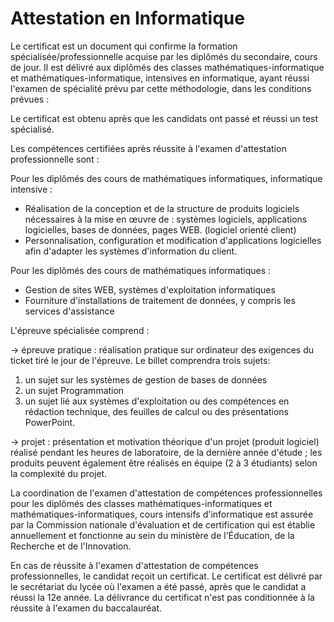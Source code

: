# Attestation en Informatique
Le certificat est un document qui confirme la formation spécialisée/professionnelle acquise par les diplômés du secondaire, cours de jour. Il est délivré aux diplômés des classes mathématiques-informatique et mathématiques-informatique, intensives en informatique, ayant réussi l'examen de spécialité prévu par cette méthodologie, dans les conditions prévues :

Le certificat est obtenu après que les candidats ont passé et réussi un test spécialisé.

Les compétences certifiées après réussite à l'examen d'attestation professionnelle sont :

Pour les diplômés des cours de mathématiques informatiques, informatique intensive :
- Réalisation de la conception et de la structure de produits logiciels nécessaires à la mise en œuvre de : systèmes logiciels, applications logicielles, bases de données, pages WEB. (logiciel orienté client)
- Personnalisation, configuration et modification d'applications logicielles afin d'adapter les systèmes d'information du client.

Pour les diplômés des cours de mathématiques informatiques :
- Gestion de sites WEB, systèmes d'exploitation informatiques
- Fourniture d'installations de traitement de données, y compris les services d'assistance

L'épreuve spécialisée comprend :

-> épreuve pratique : réalisation pratique sur ordinateur des exigences du ticket tiré le jour de l'épreuve. Le billet comprendra trois sujets:
1) un sujet sur les systèmes de gestion de bases de données
2) un sujet Programmation
3) un sujet lié aux systèmes d'exploitation ou des compétences en rédaction technique, des feuilles de calcul ou des présentations PowerPoint.

-> projet : présentation et motivation théorique d'un projet (produit logiciel) réalisé pendant les heures de laboratoire, de la dernière année d'étude ; les produits peuvent également être réalisés en équipe (2 à 3 étudiants) selon la complexité du projet.

La coordination de l'examen d'attestation de compétences professionnelles pour les diplômés des classes mathématiques-informatiques et mathématiques-informatiques, cours intensifs d'informatique est assurée par la Commission nationale d'évaluation et de certification qui est établie annuellement et fonctionne au sein du ministère de l'Éducation, de la Recherche et de l'Innovation.

En cas de réussite à l'examen d'attestation de compétences professionnelles, le candidat reçoit un certificat. Le certificat est délivré par le secrétariat du lycée où l'examen a été passé, après que le candidat a réussi la 12e année. La délivrance du certificat n'est pas conditionnée à la réussite à l'examen du baccalauréat.
